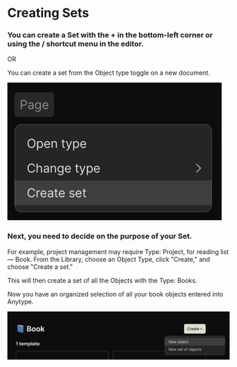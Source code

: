 # Creating Sets

### You can create a Set with the + in the bottom-left corner or using the / shortcut menu in the editor.

OR

You can create a set from the Object type toggle on a new document.

![](<../../.gitbook/assets/image (18).png>)

### Next, you need to decide on the purpose of your Set.&#x20;

For example, project management may require Type: Project, for reading list — Book. From the Library, choose an Object Type, click "Create," and choose "Create a set."

This will then create a set of all the Objects with the Type: Books.&#x20;

Now you have an organized selection of all your book objects entered into Anytype.

![](<../../.gitbook/assets/image (26).png>)
